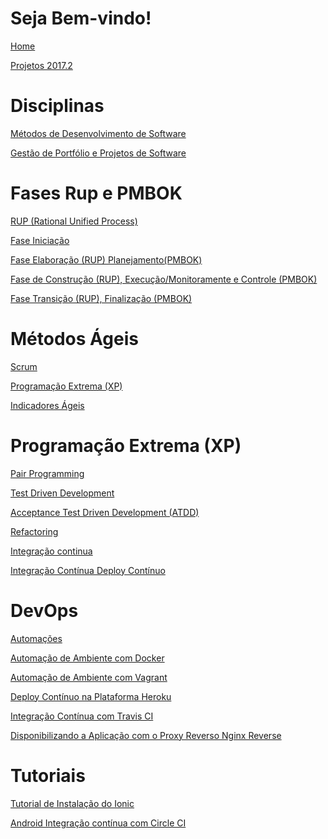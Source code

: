 # Seja Bem-vindo!

[Home](./Home)


[Projetos 2017.2](./Projetos-2017.2---GPP-MDS)

# Disciplinas

[Métodos de Desenvolvimento de Software](./Métodos-de-Desenvolvimento-de-Software)

[Gestão de Portfólio e Projetos de Software](./Gestão-de-Portfólios-e-Projetos-de-Software)

# Fases Rup e PMBOK

[RUP (Rational Unified Process)](./RUP-(Rational-Unified-Process))

[Fase Iniciação](./01---Fase-Iniciação)

[Fase Elaboração (RUP) Planejamento(PMBOK)](./02---Fase-Elaboração-(RUP)-Planejamento-(PMBok))

[Fase de Construção (RUP), Execução/Monitoramente e Controle (PMBOK)](./03---Fase-de-Construção-(RUP),-Monitoramente-e-Controle-(PMBok))

[Fase Transição (RUP), Finalização (PMBOK)](./04---Fase-Transição-(RUP),-Finalização-(PMBok))

# Métodos Ágeis

[Scrum](https://github.com/fga-gpp-mds/00-Disciplina/wiki/Scrum)

[Programação Extrema (XP)](https://github.com/fga-gpp-mds/00-Disciplina/wiki/Programa%C3%A7%C3%A3o-Extrema-(XP))

[Indicadores Ágeis](./Indicadores-%C3%81geis)

# Programação Extrema (XP)
[Pair Programming](./Pair-Programming)

[Test Driven Development](./Test-Driven-Development)

[Acceptance Test Driven Development (ATDD)](./Acceptance-Test-Driven-Development-(ATDD))


[Refactoring](./Refactoring)

[Integração continua](./Integra%C3%A7%C3%A3o-Cont%C3%ADnua)

[Integração Contínua Deploy Contínuo](./Integra%C3%A7%C3%A3o-Cont%C3%ADnua---Deploy-Cont%C3%ADnuo)

# DevOps
[Automações](https://github.com/fga-gpp-mds/00-Disciplina/wiki/Automa%C3%A7%C3%B5es)

[Automação de Ambiente com Docker](https://github.com/fga-gpp-mds/00-Disciplina/wiki/Configuracao-de-ambiente-virtual-utilizando-docker)

[Automação de Ambiente com Vagrant](https://github.com/fga-gpp-mds/00-Disciplina/wiki/Configura%C3%A7%C3%A3o-de-um-ambiente-virtual-utilizando-o-Vagrant)

[Deploy Contínuo na Plataforma Heroku](https://github.com/fga-gpp-mds/00-Disciplina/wiki/Deploy-Cont%C3%ADnuo)

[Integração Contínua com Travis CI](https://github.com/fga-gpp-mds/00-Disciplina/wiki/Integra%C3%A7%C3%A3o-Cont%C3%ADnua-Travis-CI)

[Disponibilizando a Aplicação com o Proxy Reverso Nginx Reverse](https://github.com/fga-gpp-mds/00-Disciplina/wiki/Colocando-a-aplica%C3%A7%C3%A3o-em-produ%C3%A7%C3%A3o-com-NGINX)

# Tutoriais
[Tutorial de Instalação do Ionic](https://github.com/fga-gpp-mds/00-Disciplina/wiki/Configura%C3%A7%C3%A3o-de-Ambiente)

[Android Integração contínua com Circle CI](https://github.com/fga-gpp-mds/00-Disciplina/wiki/Android---Circle-Continuous-Integration-(Unit-Tests,-UI-Tests,-Coverage-build-pass-rule,-beta-deploy-and-production-deploy-automated))